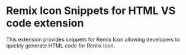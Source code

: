 # Remix Icon Snippets for HTML VS code extension

This extension provides snippets for Remix Icon allowing developers to quickly generate HTML code for Remix Icon.
